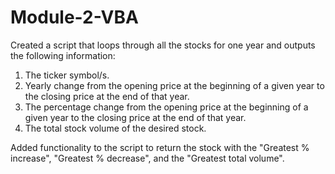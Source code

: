 # Module-2-VBA  

Created a script that loops through all the stocks for one year and outputs the following information:    
1. The ticker symbol/s. 
2. Yearly change from the opening price at the beginning of a given year to the closing price at the end of that year.
3. The percentage change from the opening price at the beginning of a given year to the closing price at the end of that year.
4. The total stock volume of the desired stock. 

Added functionality to the script to return the stock with the "Greatest % increase", "Greatest % decrease", and the "Greatest total volume".
